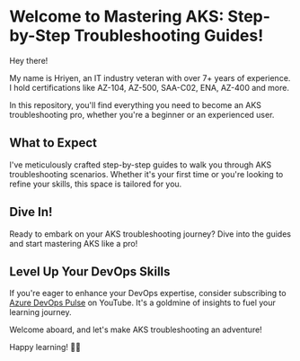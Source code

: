 # Welcome to Mastering AKS: Step-by-Step Troubleshooting Guides!

Hey there!

My name is Hriyen, an IT industry veteran with over 7+ years of experience. I hold certifications like AZ-104, AZ-500, SAA-C02, ENA, AZ-400 and more. 

In this repository, you'll find everything you need to become an AKS troubleshooting pro, whether you're a beginner or an experienced user.

## What to Expect

I've meticulously crafted step-by-step guides to walk you through AKS troubleshooting scenarios. Whether it's your first time or you're looking to refine your skills, this space is tailored for you.

## Dive In!

Ready to embark on your AKS troubleshooting journey? Dive into the guides and start mastering AKS like a pro!

## Level Up Your DevOps Skills

If you're eager to enhance your DevOps expertise, consider subscribing to [Azure DevOps Pulse](https://www.youtube.com/@AzureDevOpsPulse) on YouTube. It's a goldmine of insights to fuel your learning journey.

Welcome aboard, and let's make AKS troubleshooting an adventure!

Happy learning! 🐳🚀
